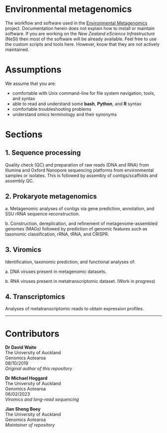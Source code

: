 # Environmental metagenomics

The workflow and software used in the [Environmental Metagenomics](https://www.genomics-aotearoa.org.nz/projects/environmental-metagenomics) project. Documentation herein does not explain how to install or maintain software. If you are working on the *New Zealand eScience Infrastructure* (NeSI) then most of the software will be already available. Feel free to use the custom scripts and tools here. However, know that they are not actively maintained.

# Assumptions

We assume that you are:
- comfortable with Unix command-line for file system navigation, tools, and syntax
- able to read and understand some **bash**, **Python**, and **R** syntax
- comfortable troubleshooting problems
- understand omics terminology and their synonyms

# Sections

## 1. Sequence processing

Quality check (QC) and preparation of raw reads (DNA and RNA) from Illumina and Oxford Nanopore sequencing platforms from environmental samples or isolates. This is followed by assembly of contigs/scaffolds and assembly QC.

## 2. Prokaryote metagenomics

a. Metagenomic analyses of contigs via gene prediction, annotation, and SSU rRNA sequence reconstruction.

b. Construction, dereplication, and refinement of metagenome-assembled genomes (MAGs) followed by prediction of genomic features such as taxonomic classification, rRNA, tRNA, and CRISPR.

## 3. Viromics

Identification, taxonomic prediction, and functional analyses of:

a. DNA viruses present in metagenomic datasets.

b. RNA viruses present in metatranscriptomic dataset. (Work in progress)

## 4. Transcriptomics

Analyses of metatranscriptomic reads to obtain expression profiles.

---

# Contributors

**Dr David Waite**<br>
The University of Auckland <br>
Genomics Aotearoa<br>
08/10/2019<br>
*Original author of this repository*

**Dr Michael Hoggard**<br>
The University of Auckland<br>
Genomics Aotearoa<br>
06/02/2023<br>
*Viromics and long-read sequencing*

**Jian Sheng Boey**<br>
The University of Auckland<br>
Genomics Aotearoa<br>
*Maintainer of repository*